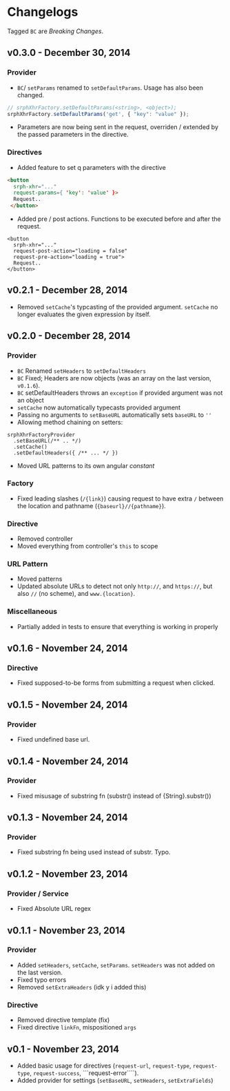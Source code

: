 Changelogs
=====

Tagged ```BC``` are *Breaking Changes*.

## v0.3.0 - December 30, 2014

### Provider

- ```BC```/ ```setParams``` renamed to ```setDefaultParams```. Usage has also been changed.
```js
// srphXhrFactory.setDefaultParams(<string>, <object>);
srphXhrFactory.setDefaultParams('get', { "key": "value" });
```
- Parameters are now being sent in the request, overriden / extended by the passed parameters in the directive.

### Directives

- Added feature to set q parameters with the directive

```html
<button
  srph-xhr="..."
  request-params={ 'key': 'value' }>
  Request..
 </button>
```

- Added pre / post actions. Functions to be executed before and after the request.

```
<button
  srph-xhr="..."
  request-post-action="loading = false"
  request-pre-action="loading = true">
  Request..
</button>
```

## v0.2.1 - December 28, 2014

- Removed ```setCache```'s typcasting of the provided argument. ```setCache``` no longer evaluates the given expression by itself.

## v0.2.0 - December 28, 2014

### Provider

- ```BC``` Renamed ```setHeaders``` to ```setDefaultHeaders```
- ```BC``` Fixed; Headers are now objects (was an array on the last version, ```v0.1.6```).
- ```BC``` setDefaultHeaders throws an ```exception``` if provided argument was not an object
- ```setCache``` now automatically typecasts provided argument
- Passing no arguments to ```setBaseURL``` automatically sets ```baseURL``` to ```''```
- Allowing method chaining on setters:
```
srphXhrFactoryProvider
  .setBaseURL(/** .. */)
  .setCache()
  .setDefaultHeaders({ /** ... */ })
```

- Moved URL patterns to its own angular *constant*

### Factory

- Fixed leading slashes (```/{link}```) causing request to have extra ```/``` between the location and pathname (```{baseurl}//{pathname}```).

### Directive

- Removed controller
- Moved everything from controller's ```this``` to scope

### URL Pattern

- Moved patterns
- Updated absolute URLs to detect not only ```http://```, and ```https://```, but also ```//``` (no scheme), and ```www.{location}```.

### Miscellaneous

- Partially added in tests to ensure that everything is working in properly

## v0.1.6 - November 24, 2014

### Directive

- Fixed supposed-to-be forms from submitting a request when clicked.

## v0.1.5 - November 24, 2014

### Provider

- Fixed undefined base url.

## v0.1.4 - November 24, 2014

### Provider

- Fixed misusage of substring fn (substr() instead of {String}.substr())

## v0.1.3 - November 24, 2014

### Provider

- Fixed substring fn being used instead of substr. Typo.

## v0.1.2 - November 23, 2014

### Provider / Service
- Fixed Absolute URL regex

## v0.1.1 - November 23, 2014

### Provider
- Added ```setHeaders```, ```setCache```, ```setParams```. ```setHeaders``` was not added on the last version.
- Fixed typo errors
- Removed ```setExtraHeaders``` (idk y i added this)

### Directive

- Removed directive template (fix)
- Fixed directive ```linkFn```, mispositioned ```args```

## v0.1 - November 23, 2014

- Added basic usage for directives (```request-url```, ```request-type```, ```request-type```, ```request-success```, ```request-error````).
- Added provider for settings (```setBaseURL```, ```setHeaders```, ```setExtraFields```)
